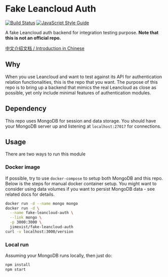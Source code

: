 # Fake Leancloud Auth
[![Build Status](https://travis-ci.org/Jimexist/fake-leancloud-auth.svg?branch=master)](https://travis-ci.org/Jimexist/fake-leancloud-auth) [![JavaScript Style Guide](https://img.shields.io/badge/code%20style-standard-brightgreen.svg)](http://standardjs.com/)

A fake Leancloud auth backend for integration testing purpose. **Note that this is not an official repo.**

[中文介绍文档 / Introduction in Chinese](http://www.jiayul.me/tutorial/2016/08/08/fake-leancloud-auth-a-node-based-api-server-example.html)

## Why

When you use Leancloud and want to test against its API for authentication relation functionalities, this is the repo that you want. The purpose of this repo is to bring up a backend that mimics the real Leancloud as close as possible, yet only include minimal features of authentication modules.

## Dependency

This repo uses MongoDB for session and data storage. You should have your MongoDB server up and listening at `localhost:27017` for connections.

## Usage

There are two ways to run this module

### Docker image

If possible, try to use `docker-compose` to setup both MongoDB and this repo. Below is the steps for manual docker container setup. You might want to consider using data volumes if you want to persist MongoDB data - see related docs for details.

```sh
docker run -d --name mongo mongo
docker run -d \
  --name fake-leancloud-auth \
  --link mongo \
  -p 3000:3000 \
  jimexist/fake-leancloud-auth
curl -v localhost:3000/version
```

### Local run

Assuming your MongoDB runs locally, then just do:

```sh
npm install
npm start
```
